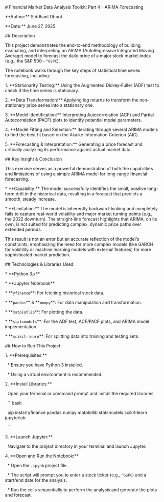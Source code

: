 \# Financial Market Data Analysis Toolkit: Part 4 - ARIMA Forecasting



\*\*Author:\*\* Siddhant Dhoot

\*\*Date:\*\* June 27, 2025



\## Description



This project demonstrates the end-to-end methodology of building, evaluating, and interpreting an ARIMA (AutoRegressive Integrated Moving Average) model to forecast the daily price of a major stock market index (e.g., the S\&P 500 - `^GSPC`).



The notebook walks through the key steps of statistical time series forecasting, including:

1\.  \*\*Stationarity Testing:\*\* Using the Augmented Dickey-Fuller (ADF) test to check if the time series is stationary.

2\.  \*\*Data Transformation:\*\* Applying log returns to transform the non-stationary price series into a stationary one.

3\.  \*\*Model Identification:\*\* Interpreting Autocorrelation (ACF) and Partial Autocorrelation (PACF) plots to identify potential model parameters.

4\.  \*\*Model Fitting and Selection:\*\* Iterating through several ARIMA models to find the best fit based on the Akaike Information Criterion (AIC).

5\.  \*\*Forecasting \& Interpretation:\*\* Generating a price forecast and critically analyzing its performance against actual market data.



\## Key Insight \& Conclusion



This exercise serves as a powerful demonstration of both the capabilities and limitations of using a simple ARIMA model for long-range financial forecasting.



\* \*\*Capability:\*\* The model successfully identifies the small, positive long-term drift in the historical data, resulting in a forecast that predicts a smooth, steady increase.

\* \*\*Limitation:\*\* The model is inherently backward-looking and completely fails to capture real-world volatility and major market turning points (e.g., the 2022 downturn). The straight-line forecast highlights that ARIMA, on its own, is not suited for predicting complex, dynamic price paths over extended periods.



This result is not an error but an accurate reflection of the model's constraints, emphasizing the need for more complex models (like GARCH for volatility or machine learning models with external features) for more sophisticated market prediction.



\## Technologies \& Libraries Used



\* \*\*Python 3.x\*\*

\* \*\*Jupyter Notebook\*\*

\* \*\*`yfinance`\*\*: For fetching historical stock data.

\* \*\*`pandas`\*\* \& \*\*`numpy`\*\*: For data manipulation and transformation.

\* \*\*`matplotlib`\*\*: For plotting the data.

\* \*\*`statsmodels`\*\*: For the ADF test, ACF/PACF plots, and ARIMA model implementation.

\* \*\*`scikit-learn`\*\*: For splitting data into training and testing sets.



\## How to Run This Project



1\.  \*\*Prerequisites:\*\*

&nbsp;   \* Ensure you have Python 3 installed.

&nbsp;   \* Using a virtual environment is recommended.



2\.  \*\*Install Libraries:\*\*

&nbsp;   Open your terminal or command prompt and install the required libraries:

&nbsp;   ```bash

&nbsp;   pip install yfinance pandas numpy matplotlib statsmodels scikit-learn jupyterlab

&nbsp;   ```



3\.  \*\*Launch Jupyter:\*\*

&nbsp;   Navigate to the project directory in your terminal and launch Jupyter.



4\.  \*\*Open and Run the Notebook:\*\*

&nbsp;   \* Open the `.ipynb` project file.

&nbsp;   \* The script will prompt you to enter a stock ticker (e.g., `^GSPC`) and a start/end date for the analysis.

&nbsp;   \* Run the cells sequentially to perform the analysis and generate the plots and forecast.





